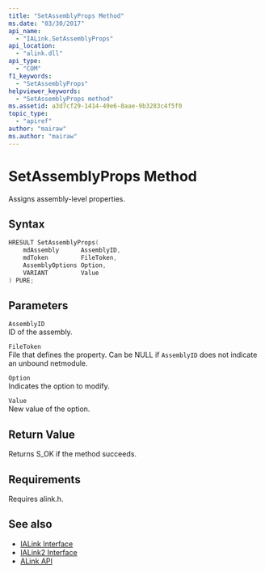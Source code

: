 ```yaml
---
title: "SetAssemblyProps Method"
ms.date: "03/30/2017"
api_name: 
  - "IALink.SetAssemblyProps"
api_location: 
  - "alink.dll"
api_type: 
  - "COM"
f1_keywords: 
  - "SetAssemblyProps"
helpviewer_keywords: 
  - "SetAssemblyProps method"
ms.assetid: a3d7cf29-1414-49e6-8aae-9b3283c4f5f0
topic_type: 
  - "apiref"
author: "mairaw"
ms.author: "mairaw"
---
```

# SetAssemblyProps Method
Assigns assembly-level properties.  
  
## Syntax  
  
```cpp  
HRESULT SetAssemblyProps(  
    mdAssembly      AssemblyID,  
    mdToken         FileToken,  
    AssemblyOptions Option,  
    VARIANT         Value  
) PURE;  
```  
  
## Parameters  
 `AssemblyID`  
 ID of the assembly.  
  
 `FileToken`  
 File that defines the property. Can be NULL if `AssemblyID` does not indicate an unbound netmodule.  
  
 `Option`  
 Indicates the option to modify.  
  
 `Value`  
 New value of the option.  
  
## Return Value  
 Returns S_OK if the method succeeds.  
  
## Requirements  
 Requires alink.h.  
  
## See also

- [IALink Interface](../../../../docs/framework/unmanaged-api/alink/ialink-interface.md)
- [IALink2 Interface](../../../../docs/framework/unmanaged-api/alink/ialink2-interface.md)
- [ALink API](../../../../docs/framework/unmanaged-api/alink/index.md)
